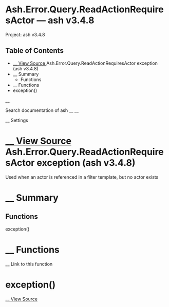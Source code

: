 # Ash.Error.Query.ReadActionRequiresActor — ash v3.4.8

Project: ash v3.4.8

## Table of Contents

- [ __ View Source ](external_link) Ash.Error.Query.ReadActionRequiresActor exception (ash v3.4.8)
- __ Summary
  - Functions
- __ Functions
- exception()

__

Search documentation of ash __ __

__ Settings

#  [ __ View Source ](external_link) Ash.Error.Query.ReadActionRequiresActor exception (ash v3.4.8)

Used when an actor is referenced in a filter template, but no actor exists

#  __ Summary

##  Functions

exception()

#  __ Functions

__ Link to this function

# exception()

[ __ View Source ](external_link)
